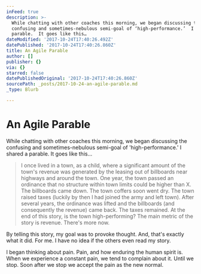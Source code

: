 ```yaml
---
inFeed: true
description: >-
  While chatting with other coaches this morning, we began discussing the
  confusing and sometimes-nebulous semi-goal of ‘high-performance.’  I shared a
  parable.  It goes like this…
dateModified: '2017-10-24T17:40:26.492Z'
datePublished: '2017-10-24T17:40:26.860Z'
title: An Agile Parable
author: []
publisher: {}
via: {}
starred: false
datePublishedOriginal: '2017-10-24T17:40:26.860Z'
sourcePath: _posts/2017-10-24-an-agile-parable.md
_type: Blurb

---
```

# An Agile Parable

While chatting with other coaches this morning, we began discussing the confusing and sometimes-nebulous semi-goal of 'high-performance.' I shared a parable. It goes like this...

> I once lived in a town, as a child, where a significant amount of the town's revenue was generated by the leasing out of billboards near highways and around the town. One year, the town passed an ordinance that no structure within town limits could be higher than X. The billboards came down. The town coffers soon went dry. The town raised taxes (luckily by then I had joined the army and left town). After several years, the ordinance was lifted and the billboards (and consequently the revenue) came back. The taxes remained.
> At the end of this story, is the town high-performing? The main metric of the story is revenue. There's more now.

By telling this story, my goal was to provoke thought. And, that's exactly what it did. For me. I have no idea if the others even read my story.

I began thinking about pain. Pain, and how enduring the human spirit is. When we experience a constant pain, we tend to complain about it. Until we stop. Soon after we stop we accept the pain as the new normal.